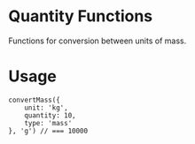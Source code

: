 # Quantity Functions

Functions for conversion between units of mass.

# Usage

```
convertMass({
    unit: 'kg',
    quantity: 10,
    type: 'mass'
}, 'g') // === 10000
```